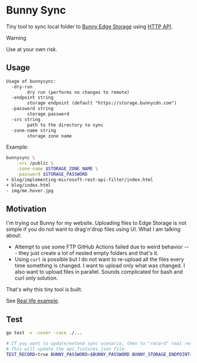 # Bunny Sync

Tiny tool to sync local folder to [Bunny Edge Storage](https://bunny.net/pricing/storage/) using [HTTP API](https://docs.bunny.net/reference/storage-api).

> [!WARNING]
> Use at your own risk.

## Usage

```txt
Usage of bunnysync:
  -dry-run
    	dry run (performs no changes to remote)
  -endpoint string
    	storage endpoint (default "https://storage.bunnycdn.com")
  -password string
    	storage password
  -src string
    	path to the directory to sync
  -zone-name string
    	storage zone name
```

Example:

```bash
bunnysync \
    -src /public \
    -zone-name $STORAGE_ZONE_NAME \
    -password $STORAGE_PASSWORD
+ blog/implementing-microsoft-rest-api-filter/index.html
+ blog/index.html
- img/me.hover.jpg
```

## Motivation

I'm trying out Bunny for my website.
Uploading files to Edge Storage is not simple if you do not want to drag'n'drop files using UI.
What I am talking about:

- Attempt to use some FTP GitHub Actions failed due to weird behavior --- they just create a lot of nested empty folders and that's it.
- Using `curl` is possible but I do not want to re-upload all the files every time something is changed.
I want to upload only what was changed.
I also want to upload files in parallel.
Sounds complicated for bash and curl only solution.

That's why this tiny tool is built.

See [Real life example](https://github.com/skibish/sergeykibish.com/blob/7000d869d37322167a731e189b0ff6b6298f9570/.github/workflows/deploy.yml#L43-L56).

## Test

```bash
go test -v -cover -race ./...

# If you want to update/extend sync scenario, then to "record" real responses execute the code below.
# This will update the api_fixtures.json file.
TEST_RECORD=true BUNNY_PASSWORD=$BUNNY_PASSWORD BUNNY_STORAGE_ENDPOINT=https://storage.bunnycdn.com go test -v -cover -race ./...
```
